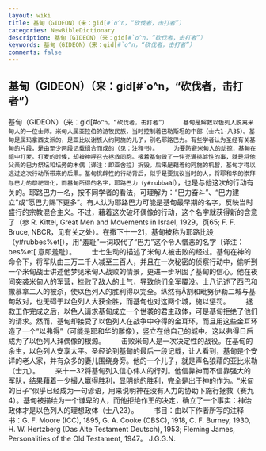 ```yaml
---
layout: wiki
title: 基甸（GIDEON）（来：gid[#`o^n，“砍伐者，击打者”）
categories: NewBibleDictionary
description: 基甸（GIDEON）（来：gid[#`o^n，“砍伐者，击打者”）
keywords: 基甸（GIDEON）（来：gid[#`o^n，“砍伐者，击打者”）
comments: false
---
```


## 基甸（GIDEON）（来：gid[#`o^n，“砍伐者，击打者”）



基甸（GIDEON）（来：gid[#`o^n，“砍伐者，击打者”）
　　基甸是解救以色列人脱离米甸人的一位士师。米甸人属亚拉伯的游牧民族，当时控制着巴勒斯坦的中部（士六1-八35）。基甸是属玛拿西支派的，是亚比以谢族人约阿施的儿子，别名耶路巴力。有些学者认为圣经有关基甸的片段，是由至少两段记载组合而成的（见：注释书）。
　　为要防避米甸人的劫掠，基甸在暗中打麦。打麦的时候，却被神呼召去拯救同胞。接着基甸做了一件充满挑衅性的事，就是将他父亲的巴力祭坛和坛旁的木偶〔译注：即亚舍拉〕拆毁。后来是藉着约阿施的机智，基甸才得以逃过这次行动所带来的后果。基甸挑衅性的行动背后，似乎是要抗议当时的人，将耶和华的崇拜与巴力的祭祀同化，而基甸所得的名字，耶路巴力（y#rubba`al），也是与他这次的行动有关的。耶路巴力一名，按不同学者的看法，可理解为：“巴力奋斗”、“巴力建立”或“愿巴力赐下更多”。有人认为耶路巴力可能是基甸最早期的名字，反映当时盛行的宗教混合主义。不过，藉着这次破坏偶像的行动，这个名字就获得新的含意了（参 R. Kittel, Great Men and Movements in Israel, 1929，页65; F. F. Bruce, NBCR，见有关之处）。在撒下十一21，基甸被称为耶路比设（y#rubbes%et[），用“羞耻”一词取代了“巴力”这个令人憎恶的名字〔译注：bes%et[ 意即羞耻〕。
　　士七生动的描述了米甸人被击败的经过。基甸在神的命令下，将军队由三万二千人减至三百人，并且在一次秘密的侦察行动中，偷听到一个米甸战士讲述他梦见米甸人战败的情景，更进一步巩固了基甸的信心。他在夜间突袭米甸人的军营，挫败了敌人的士气，导致他们全军覆没。士八记述了西巴和撒慕拿二人的被杀，使以色列人的胜利得以完全。纵然有割和毗努伊勒二城与基甸敌对，也无碍于以色列人大获全胜，而基甸也对这两个城，施以惩罚。
　　拯救工作完成之后，以色人请求基甸成立一个世袭的君主政体，可是基甸拒绝了他们的请求。然而，基甸却接受了以色列人在战争中夺得的金耳环，而且用这些金耳环造了一个“以弗得”（可能是耶和华的雕像），竖立在他自己的城中。这以弗得日后成为了以色列人拜偶像的根源。
　　击败米甸人是一次决定性的战役。在基甸的余生，以色列人安享太平。圣经论到基甸的最后一段记载，让人看到，基甸是个安详的老人家，并有众多的妻儿围绕身旁。他的一个儿子，就是声名狼藉的亚比米勒（士九）。
　　来十一32将基甸列入信心伟人的行列。他信靠神而不信靠强大的军队，结果藉着一少撮人赢得胜利，显明他的胜利，完全是出于神的作为。“米甸的日子”似乎已经成为一句谚语，用来说明神在没有人力的协助下施行拯救（赛九4）。基甸被描绘为一个谦卑的人，而他拒绝作王的决定，确立了一个事实：神治政体才是以色列人的理想政体（士八23）。
　　书目：由以下作者所写的注释书：G. F. Moore (ICC), 1895, G. A. Cooke (CBSC), 1918, C. F. Burney, 1930, H. W.
Hertzberg (Das Alte Testament Deutsch),
1953; Fleming James, Personalities of the
Old Testament, 1947。
J.G.G.N.




